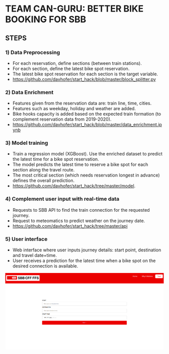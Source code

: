 #  TEAM CAN-GURU: BETTER BIKE BOOKING FOR SBB

## STEPS

### 1) Data Preprocessing

* For each reservation, define sections (between train stations).
* For each section, define the latest bike spot reservation.
* The latest bike spot reservation for each section is the target variable.
* https://github.com/davhofer/start_hack/blob/master/block_splitter.py

### 2) Data Enrichment

* Features given from the reservation data are: train line, time, cities.
* Features such as weekday, holiday and weather are added.
* Bike hooks capacity is added based on the expected train formation (to complement reservation data from 2019-2020).
* https://github.com/davhofer/start_hack/blob/master/data_enrichment.ipynb

### 3) Model training

* Train a regression model (XGBoost). Use the enriched dataset to predict the latest time for a bike spot reservation.
* The model predicts the latest time to reserve a bike spot for each section along the travel route. 
* The most critical section (which needs reservation longest in advance) defines the overall prediction.
* https://github.com/davhofer/start_hack/tree/master/model.

### 4) Complement user input with real-time data
* Requests to SBB API to find the train connection for the requested journey.
* Request to meteomatics to predict weather on the journey date. 
* https://github.com/davhofer/start_hack/tree/master/api

### 5) User interface

* Web interface where user inputs journey details: start point, destination and travel date+time.
* User receives a prediction for the latest time when a bike spot on the desired connection is available.

[<img src="website.png" width="800"/>](website.png)






